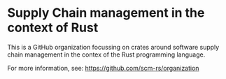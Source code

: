 # Supply Chain management in the context of Rust

This is a GitHub organization focussing on crates around software supply chain management in the contex of the Rust
programming language.

For more information, see: <https://github.com/scm-rs/organization>

